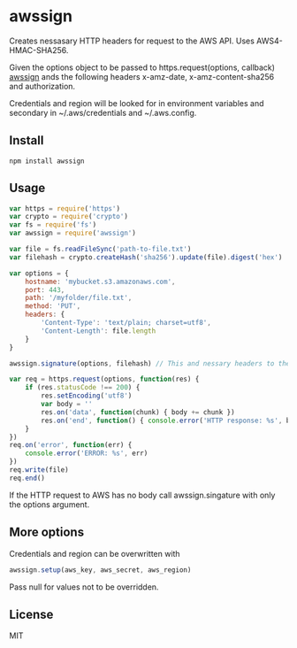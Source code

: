# awssign
Creates nessasary HTTP headers for request to the AWS API. Uses AWS4-HMAC-SHA256.

Given the options object to be passed to https.request(options, callback) [awssign](https://github.com/ladekjaer/awssign) ands the following headers x-amz-date, x-amz-content-sha256 and authorization.

Credentials and region will be looked for in environment variables and secondary in ~/.aws/credentials and ~/.aws.config.

## Install
```
npm install awssign
```

## Usage
``` js
var https = require('https')
var crypto = require('crypto')
var fs = require('fs')
var awssign = require('awssign')

var file = fs.readFileSync('path-to-file.txt')
var filehash = crypto.createHash('sha256').update(file).digest('hex')

var options = {
	hostname: 'mybucket.s3.amazonaws.com',
	port: 443,
	path: '/myfolder/file.txt',
	method: 'PUT',
	headers: {
		'Content-Type': 'text/plain; charset=utf8',
		'Content-Length': file.length
	}
}

awssign.signature(options, filehash) // This and nessary headers to the options object.

var req = https.request(options, function(res) {
	if (res.statusCode !== 200) {
		res.setEncoding('utf8')
		var body = ''
		res.on('data', function(chunk) { body += chunk })
		res.on('end', function() { console.error('HTTP response: %s', body)})
	}
})
req.on('error', function(err) {
	console.error('ERROR: %s', err)
})
req.write(file)
req.end()
```

If the HTTP request to AWS has no body call awssign.singature with only the options argument.

## More options
Credentials and region can be overwritten with
``` js
awssign.setup(aws_key, aws_secret, aws_region)
```
Pass null for values not to be overridden.

## License

MIT

